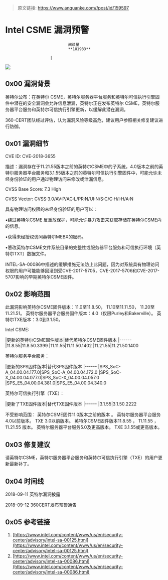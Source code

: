 > 原文链接: https://www.anquanke.com//post/id/159597 


# Intel CSME 漏洞预警


                                阅读量   
                                **181933**
                            
                        |
                        
                                                                                    



[![](https://p1.ssl.qhimg.com/t0105d8df5be16005e1.png)](https://p1.ssl.qhimg.com/t0105d8df5be16005e1.png)



## 0x00 漏洞背景

英特尔公布：在英特尔 CSME，英特尔服务器平台服务和英特尔可信执行引擎固件中潜在的安全漏洞会允许信息泄漏，英特尔正在发布英特尔 CSME，英特尔服务器平台服务和英特尔可信执行引擎更新，以缓解此潜在漏洞。

360-CERT团队经过评估，认为漏洞风险等级高危，建议用户参照相关修复建议进行防御。



## 0x01 漏洞细节

CVE ID: CVE-2018-3655

描述：漏洞存在于11.21.55版本之前的英特尔CSME中的子系统，4.0版本之前的英特尔服务器平台服务和3.1.55版本之前的英特尔可信执行引擎固件中，可能允许未经身份验证的用户通过物理访问来修改或泄漏信息。

CVSS Base Score: 7.3 High

CVSS Vector: CVSS:3.0/AV:P/AC:L/PR:N/UI:N/S:C/C:H/I:H/A:N

具有物理访问权限的未经身份验证的用户可以：

•绕过英特尔CSME 反重放保护，可能允许暴力攻击来获取存储在英特尔CSME内的信息。

•获得未经授权访问英特尔MEBX的密码。

•篡改英特尔CSME文件系统目录的完整性或服务器平台服务和可信执行环境（英特尔TXT）数据文件。

INTEL-SA-00086中描述的缓解措施无法防止此问题，因为对系统具有物理访问权限的用户可能能够回滚到受CVE-2017-5705，CVE-2017-5706和CVE-2017-5707影响的早期英特尔CSME固件。



## 0x02 影响范围

此漏洞影响英特尔CSME固件版本：11.0至11.8.50， 11.10至11.11.50， 11.20至11.21.51。 英特尔服务器平台服务固件版本：4.0（仅限Purley和Bakerville）。 英特尔TXE版本：3.0到3.1.50。

Intel CSME:

|更新的英特尔CSME固件版本|替代英特尔CSME固件版本
|------
|11.8.55|11.8.50.3399
|11.11.55|11.11.50.1402
|11.21.55|11.21.50.1400

英特尔服务平台服务：

|更新的SPS固件版本|替代SPS固件版本
|------
|SPS_SoC-A_04.00.04.177.0|SPS_SoC-A_04.00.04.172.0
|SPS_SoC-X_04.00.04.077.0|SPS_SoC-X_04.00.04.057.0
|SPS_E5_04.00.04.381.0|SPS_E5_04.00.04.340.0

英特尔可信执行引擎（TXE）：

|更新了TXE固件版本|替代TXE固件版本
|------
|3.1.55|3.1.50.2222

不受影响范围： 英特尔CSME固件11.0版本之前的版本 。 英特尔服务器平台服务4.0以前版本。 TXE 3.0以前版本。 英特尔CSME固件版本11.8.55 ， 11.11.55 ， 11.21.55 版本。 英特尔服务器平台服务5.0及更高版本。 TXE 3.1.55或更高版本。



## 0x03 修复建议

请英特尔CSME，英特尔服务器平台服务和英特尔可信执行引擎（TXE）的用户更新最新补丁。



## 0x04 时间线

2018-09-11 英特尔漏洞披露

2018-09-12 360CERT发布预警通告



## 0x05 参考链接
1. [https://www.intel.com/content/www/us/en/security-center/advisory/intel-sa-00125.html](https://www.intel.com/content/www/us/en/security-center/advisory/intel-sa-00125.html)
1. [https://www.intel.com/content/www/us/en/security-center/advisory/intel-sa-00086.html](https://www.intel.com/content/www/us/en/security-center/advisory/intel-sa-00086.html)